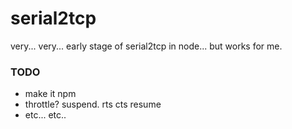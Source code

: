 # serial2tcp
very... very... early stage of serial2tcp in node... but works for me.

### TODO
- make it npm
- throttle? suspend. rts cts resume
- etc... etc.. 

